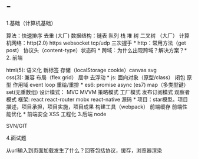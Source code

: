 # -
1.基础（计算机基础）

算法：快速排序 去重 (大厂)
数据结构：链表 队列 栈 堆 树  二叉树 （大厂）
计算机网络：http(2.0) https  websocket tcp/udp 三次握手 *
http：常用方法（get post） 协议头（content-type）状态码  *
跨域：为什么出现跨域？解决方案？*
2. 前端

html(5): 语义化 新标签  存储（localStorage cookie）canvas svg  
css(3): 兼容 布局（flex grid） 居中 去浮动 *
js: 面向对象（原型/class） 闭包 原型 作用域 event loop 重绘/重排 *
es6: promise async (es7) map（多类型键） set(无重数组)
设计模式： MVC MVVM 策略模式 工厂模式  发布订阅模式  观察者模式 
框架: react react-router mobx react-native 源码 *
项目：star模型。项目描述，项目承担，项目实施，项目成果
构建工具（webpack）
前端缓存
前端性能优化 *
前端安全 XSS 
工程化
3.后端
node

SVN/GIT

4.面试题

从url输入到页面加载发生了什么？回答包括协议，缓存，浏览器渲染

